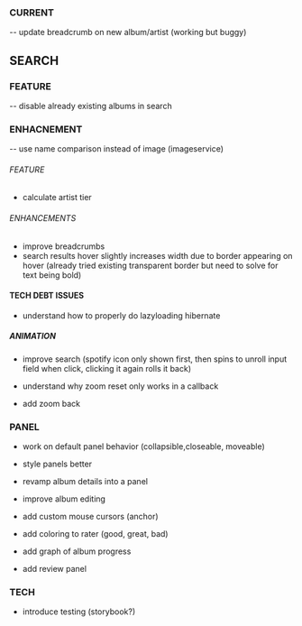 ### CURRENT 
-- update breadcrumb on new album/artist (working but buggy)


## SEARCH
### FEATURE
-- disable already existing albums in search
### ENHACNEMENT
-- use name comparison instead of image (imageservice)


###### FEATURE
- calculate artist tier

###### ENHANCEMENTS
- improve breadcrumbs
- search results hover slightly increases width due to border appearing on hover (already tried existing transparent border but need to solve for text being bold)   

#### TECH DEBT ISSUES
- understand how to properly do lazyloading hibernate

##### ANIMATION
- improve search (spotify icon only shown first, then spins to unroll input field when click, clicking it again rolls it back)

- understand why zoom reset only works in a callback
- add zoom back

### PANEL
- work on default panel behavior (collapsible,closeable, moveable)
- style panels better

- revamp album details into a panel

- improve album editing
- add custom mouse cursors (anchor)
- add coloring to rater (good, great, bad)
- add graph of album progress
- add review panel

###  TECH
* introduce testing (storybook?)
